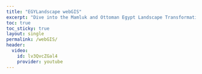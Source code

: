 ```yaml
---
title: "EGYLandscape webGIS"
excerpt: "Dive into the Mamluk and Ottoman Egypt Landscape Transformations"
toc: true
toc_sticky: true
layout: single
permalink: /webGIS/
header:
  video:
    id: lv3QvcZGal4
    provider: youtube
---
```


